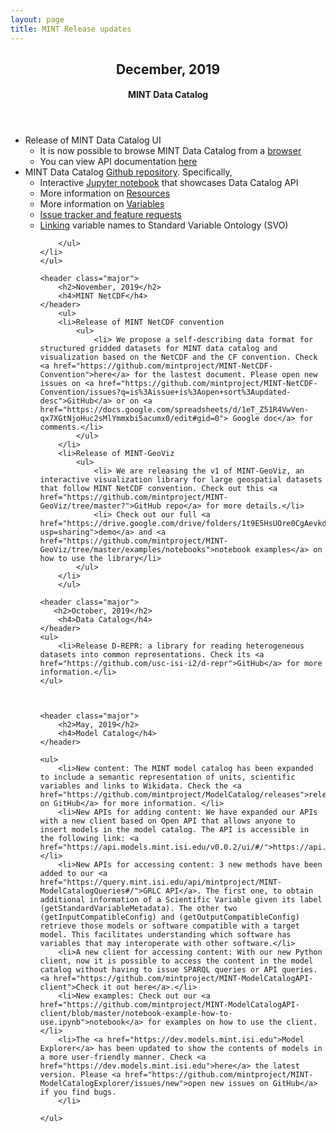 ```yaml
---
layout: page
title: MINT Release updates
---
```

<section id="overview">
    <header class="major">
        <h2>December, 2019</h2>
        <h4>MINT Data Catalog</h4>
    </header>
        <ul>
        <li>Release of MINT Data Catalog UI
        	<ul>
			<li> It is now possible to browse MINT Data Catalog from a <a href="https://data-catalog.mint.isi.edu/">browser</a></li>
			<li> You can view API documentation <a href="https://data-catalog.mint.isi.edu/documentation">here</a></li>
        	</ul>
        </li>
	<li>
		MINT Data Catalog <a href="https://github.com/mintproject/MINT-DataCatalog-Public">Github repository</a>. Specifically, 
		<ul>
			<li>Interactive <a href="https://mybinder.org/v2/gh/mintproject/MINT-DataCatalog-Public/master?filepath=%2Fdemo%2Fapi_demo.ipynb">Jupyter notebook</a> that showcases Data Catalog API</li>
			<li>More information on <a href="https://github.com/mintproject/MINT-DataCatalog-Public/blob/master/docs/resources.md">Resources</a></li>
			<li>More information on <a href="https://github.com/mintproject/MINT-DataCatalog-Public/blob/master/docs/variables.md">Variables</a></li>
			<li><a href="https://github.com/mintproject/MINT-DataCatalog-Public/issues">Issue tracker and feature requests</a></li>
			<li><a href="">Linking</a> variable names to Standard Variable Ontology (SVO)</li>
			
		</ul>
	</li>
	</ul>		
		
    <header class="major">
        <h2>November, 2019</h2>
        <h4>MINT NetCDF</h4>
    </header>
        <ul>
        <li>Release of MINT NetCDF convention
        	<ul>
        		<li> We propose a self-describing data format for structured gridded datasets for MINT data catalog and visualization based on the NetCDF and the CF convention. Check <a href="https://github.com/mintproject/MINT-NetCDF-Convention">here</a> for the lastest document. Please open new issues on <a href="https://github.com/mintproject/MINT-NetCDF-Convention/issues?q=is%3Aissue+is%3Aopen+sort%3Aupdated-desc">GitHub</a> or on <a href="https://docs.google.com/spreadsheets/d/1eT_Z51R4VwVen-qx7XGtNjoHuc2sMlYmmxbi5acumx0/edit#gid=0"> Google doc</a> for comments.</li>
        	</ul>
        </li>
        <li>Release of MINT-GeoViz
        	<ul>
	        	<li> We are releasing the v1 of MINT-GeoViz, an interactive visualization library for large geospatial datasets that follow MINT NetCDF convention. Check out this <a href="https://github.com/mintproject/MINT-GeoViz/tree/master?">GitHub repo</a> for more details.</li>
	        	<li> Check out our full <a href="https://drive.google.com/drive/folders/1t9E5HsUOre0CgAevkdRAxgaRQghJ_i2v?usp=sharing">demo</a> and <a href="https://github.com/mintproject/MINT-GeoViz/tree/master/examples/notebooks">notebook examples</a> on how to use the library</li>        	
            </ul> 
        </li>    
        </ul>

    <header class="major">
	   <h2>October, 2019</h2>
        <h4>Data Catalog</h4>
    </header>
    <ul>
        <li>Release D-REPR: a library for reading heterogeneous datasets into common representations. Check its <a href="https://github.com/usc-isi-i2/d-repr">GitHub</a> for more information.</li>
    </ul>



    <header class="major">
	    <h2>May, 2019</h2>
        <h4>Model Catalog</h4>
	</header>
    
    <ul>
        <li>New content: The MINT model catalog has been expanded to include a semantic representation of units, scientific variables and links to Wikidata. Check the <a href="https://github.com/mintproject/ModelCatalog/releases">release on GitHub</a> for more information. </li>
        <li>New APIs for adding content: We have expanded our APIs with a new client based on Open API that allows anyone to insert models in the model catalog. The API is accessible in the following link: <a href="https://api.models.mint.isi.edu/v0.0.2/ui/#/">https://api.models.mint.isi.edu/v0.0.2/ui/#/</a></li>
        <li>New APIs for accessing content: 3 new methods have been added to our <a href="https://query.mint.isi.edu/api/mintproject/MINT-ModelCatalogQueries#/">GRLC API</a>. The first one, to obtain additional information of a Scientific Variable given its label (getStandardVariableMetadata). The other two (getInputCompatibleConfig) and (getOutputCompatibleConfig) retrieve those models or software compatible with a target model. This facilitates understanding which software has variables that may interoperate with other software.</li>
        <li>A new client for accessing content: With our new Python client, now it is possible to access the content in the model catalog without having to issue SPARQL queries or API queries. <a href="https://github.com/mintproject/MINT-ModelCatalogAPI-client">Check it out here</a>.</li>
        <li>New examples: Check out our <a href="https://github.com/mintproject/MINT-ModelCatalogAPI-client/blob/master/notebook-example-how-to-use.ipynb">notebook</a> for examples on how to use the client.</li>
        <li>The <a href="https://dev.models.mint.isi.edu">Model Explorer</a> has been updated to show the contents of models in a more user-friendly manner. Check <a href="https://dev.models.mint.isi.edu">here</a> the latest version. Please <a href="https://github.com/mintproject/MINT-ModelCatalogExplorer/issues/new">open new issues on GitHub</a> if you find bugs.
        </li>
        
    </ul>
    
</section>
